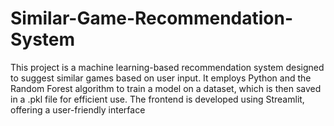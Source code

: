 # Similar-Game-Recommendation-System
This project is a machine learning-based recommendation system designed to suggest similar games based on user input. It employs Python and the Random Forest algorithm to train a model on a dataset, which is then saved in a .pkl file for efficient use. The frontend is developed using Streamlit, offering a user-friendly interface 
